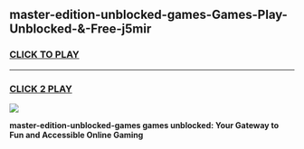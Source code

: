 
## master-edition-unblocked-games-Games-Play-Unblocked-&-Free-j5mir
<h3>
<a href="https://premium76.site?title=master-edition-unblocked-games&ref=24A">CLICK TO PLAY</a></h3>
<hr>

<h3>
<a href="https://premium76.site?title=master-edition-unblocked-games&ref=24A">CLICK 2 PLAY</a>
  
</h3>

<a href="https://premium76.site?title=master-edition-unblocked-games&ref=24A"><img src="https://clearcache.store/games.png"></a>


**master-edition-unblocked-games games unblocked: Your Gateway to Fun and Accessible Online Gaming**
